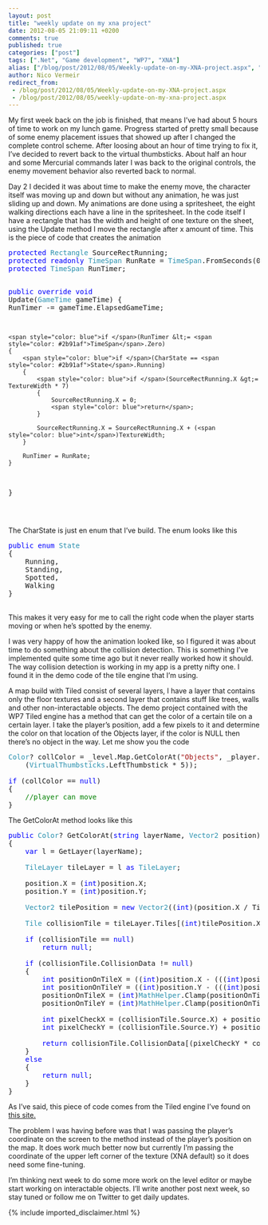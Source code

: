 ```yaml
---
layout: post
title: "weekly update on my xna project"
date: 2012-08-05 21:09:11 +0200
comments: true
published: true
categories: ["post"]
tags: [".Net", "Game development", "WP7", "XNA"]
alias: ["/blog/post/2012/08/05/Weekly-update-on-my-XNA-project.aspx", "/blog/post/2012/08/05/weekly-update-on-my-xna-project.aspx"]
author: Nico Vermeir
redirect_from:
 - /blog/post/2012/08/05/Weekly-update-on-my-XNA-project.aspx
 - /blog/post/2012/08/05/weekly-update-on-my-xna-project.aspx
---
```

<p>My first week back on the job is finished, that means I’ve had about 5 hours of time to work on my lunch game. Progress started of pretty small because of some enemy placement issues that showed up after I changed the complete control scheme. After loosing about an hour of time trying to fix it, I’ve decided to revert back to the virtual thumbsticks. About half an hour and some Mercurial commands later I was back to the original controls, the enemy movement behavior also reverted back to normal.</p>  <p>Day 2 I decided it was about time to make the enemy move, the character itself was moving up and down but without any animation, he was just sliding up and down. My animations are done using a spritesheet, the eight walking directions each have a line in the spritesheet. In the code itself I have a rectangle that has the width and height of one texture on the sheet, using the Update method I move the rectangle after x amount of time. This is the piece of code that creates the animation</p>  <pre class="code"><span style="color: blue">protected </span><span style="color: #2b91af">Rectangle </span>SourceRectRunning;
<span style="color: blue">protected readonly </span><span style="color: #2b91af">TimeSpan </span>RunRate = <span style="color: #2b91af">TimeSpan</span>.FromSeconds(0.1);
<span style="color: blue">protected </span><span style="color: #2b91af">TimeSpan </span>RunTimer;

<span style="color: blue">public override void </span>Update(<span style="color: #2b91af">GameTime </span>gameTime)
{
    RunTimer -= gameTime.ElapsedGameTime;

    <span style="color: blue">if </span>(RunTimer &lt;= <span style="color: #2b91af">TimeSpan</span>.Zero)
    {
        <span style="color: blue">if </span>(CharState == <span style="color: #2b91af">State</span>.Running)
        {
            <span style="color: blue">if </span>(SourceRectRunning.X &gt;= TextureWidth * 7)
            {
                SourceRectRunning.X = 0;
                <span style="color: blue">return</span>;
            }

            SourceRectRunning.X = SourceRectRunning.X + (<span style="color: blue">int</span>)TextureWidth;
        }

        RunTimer = RunRate;
    }
}</pre>

<p>&#160;</p>

<p>The CharState is just en enum that I’ve build. The enum looks like this</p>

<pre class="code"><span style="color: blue">public enum </span><span style="color: #2b91af">State
</span>{
    Running,
    Standing,
    Spotted,
    Walking
}</pre>

<br />This makes it very easy for me to call the right code when the player starts moving or when he’s spotted by the enemy. 

<p>I was very happy of how the animation looked like, so I figured it was about time to do something about the collision detection. This is something I’ve implemented quite some time ago but it never really worked how it should. The way collision detection is working in my app is a pretty nifty one. I found it in the demo code of the tile engine that I’m using. </p>

<p>A map build with Tiled consist of several layers, I have a layer that contains only the floor textures and a second layer that contains stuff like trees, walls and other non-interactable objects. The demo project contained with the WP7 Tiled engine has a method that can get the color of a certain tile on a certain layer. I take the player’s position, add a few pixels to it and determine the color on that location of the Objects layer, if the color is NULL then there’s no object in the way. Let me show you the code</p>

<pre class="code"><span style="color: #2b91af">Color</span>? collColor = _level.Map.GetColorAt(<span style="color: #a31515">&quot;Objects&quot;</span>, _player.WorldPosition + 
    (<span style="color: #2b91af">VirtualThumbsticks</span>.LeftThumbstick * 5));

<span style="color: blue">if </span>(collColor == <span style="color: blue">null</span>)
{
    <span style="color: green">//player can move
</span>}</pre>

<p>The GetColorAt method looks like this</p>

<pre class="code"><span style="color: blue">public </span><span style="color: #2b91af">Color</span>? GetColorAt(<span style="color: blue">string </span>layerName, <span style="color: #2b91af">Vector2 </span>position)
{
    <span style="color: blue">var </span>l = GetLayer(layerName);

    <span style="color: #2b91af">TileLayer </span>tileLayer = l <span style="color: blue">as </span><span style="color: #2b91af">TileLayer</span>;

    position.X = (<span style="color: blue">int</span>)position.X;
    position.Y = (<span style="color: blue">int</span>)position.Y;

    <span style="color: #2b91af">Vector2 </span>tilePosition = <span style="color: blue">new </span><span style="color: #2b91af">Vector2</span>((<span style="color: blue">int</span>)(position.X / TileWidth), (<span style="color: blue">int</span>)(position.Y/TileHeight));

    <span style="color: #2b91af">Tile </span>collisionTile = tileLayer.Tiles[(<span style="color: blue">int</span>)tilePosition.X, (<span style="color: blue">int</span>)tilePosition.Y];

    <span style="color: blue">if </span>(collisionTile == <span style="color: blue">null</span>)
        <span style="color: blue">return null</span>;

    <span style="color: blue">if </span>(collisionTile.CollisionData != <span style="color: blue">null</span>)
    {
        <span style="color: blue">int </span>positionOnTileX = ((<span style="color: blue">int</span>)position.X - (((<span style="color: blue">int</span>)position.X / TileWidth) * TileWidth));
        <span style="color: blue">int </span>positionOnTileY = ((<span style="color: blue">int</span>)position.Y - (((<span style="color: blue">int</span>)position.Y / TileHeight) * TileHeight));
        positionOnTileX = (<span style="color: blue">int</span>)<span style="color: #2b91af">MathHelper</span>.Clamp(positionOnTileX, 0, TileWidth);
        positionOnTileY = (<span style="color: blue">int</span>)<span style="color: #2b91af">MathHelper</span>.Clamp(positionOnTileY, 0, TileHeight);

        <span style="color: blue">int </span>pixelCheckX = (collisionTile.Source.X) + positionOnTileX;
        <span style="color: blue">int </span>pixelCheckY = (collisionTile.Source.Y) + positionOnTileY;

        <span style="color: blue">return </span>collisionTile.CollisionData[(pixelCheckY * collisionTile.Texture.Width) + pixelCheckX];
    }
    <span style="color: blue">else
    </span>{
        <span style="color: blue">return null</span>;
    }
}</pre>


<p>As I’ve said, this piece of code comes from the Tiled engine I’ve found on <a href="http://www.garethpw.co.uk/2010/09/phone-7-xna-tile-engine-base-solution.html" target="_blank">this site.</a></p>

<p>The problem I was having before was that I was passing the player’s coordinate on the screen to the method instead of the player’s position on the map. It does work much better now but currently I’m passing the coordinate of the upper left corner of the texture (XNA default) so it does need some fine-tuning.</p>

<p>I’m thinking next week to do some more work on the level editor or maybe start working on interactable objects. I’ll write another post next week, so stay tuned or follow me on Twitter to get daily updates.</p>
{% include imported_disclaimer.html %}
